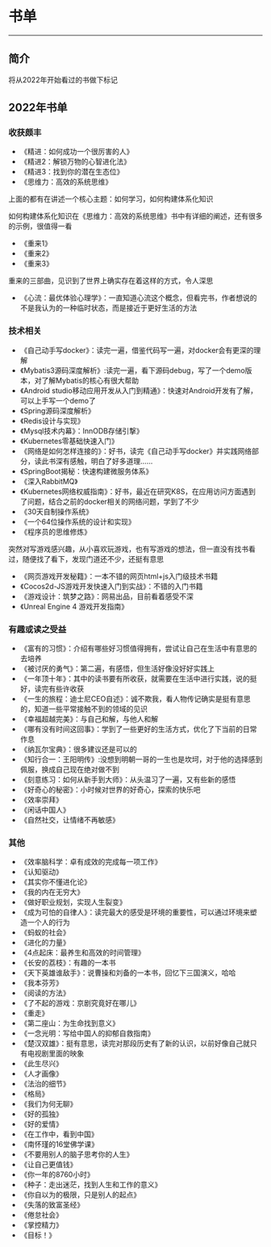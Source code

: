 # 书单
***

## 简介

将从2022年开始看过的书做下标记

## 2022年书单

### 收获颇丰

- 《精进：如何成功一个很厉害的人》
- 《精进2：解锁万物的心智进化法》
- 《精进3：找到你的潜在生态位》
- 《思维力：高效的系统思维》

上面的都有在讲述一个核心主题：如何学习，如何构建体系化知识

如何构建体系化知识在《思维力：高效的系统思维》书中有详细的阐述，还有很多的示例，很值得一看



- 《重来1》
- 《重来2》
- 《重来3》

重来的三部曲，见识到了世界上确实存在着这样的方式，令人深思


- 《心流：最优体验心理学》：一直知道心流这个概念，但看完书，作者想说的不是我认为的一种临时状态，而是接近于更好生活的方法

### 技术相关

- 《自己动手写docker》：读完一遍，借鉴代码写一遍，对docker会有更深的理解
- 《Mybatis3源码深度解析》:读完一遍，看下源码debug，写了一个demo版本，对了解Mybatis的核心有很大帮助
- 《Android studio移动应用开发从入门到精通》：快速对Android开发有了解，可以上手写一个demo了
- 《Spring源码深度解析》
- 《Redis设计与实现》
- 《Mysql技术内幕》：InnODB存储引撃》
- 《Kubernetes零基础快速入门》
- 《网络是如何怎样连接的》：好书，读完《自己动手写docker》并实践网络部分，读此书深有感触，明白了好多道理......
- 《SpringBoot揭秘：快速构建微服务体系》
- 《深入RabbitMQ》
- 《Kubernetes网络权威指南》：好书，最近在研究K8S，在应用访问方面遇到了问题，结合之前的docker相关的网络问题，学到了不少
- 《30天自制操作系统》
- 《一个64位操作系统的设计和实现》
- 《程序员的思维修炼》

突然对写游戏感兴趣，从小喜欢玩游戏，也有写游戏的想法，但一直没有找书看过，随便找了看下，发现门道还不少，还挺有意思

- 《网页游戏开发秘籍》：一本不错的网页html+js入门级技术书籍
- 《Cocos2d-JS游戏开发快速入门到实战》：不错的入门书籍
- 《游戏设计：筑梦之路》：网易出品，目前看着感受不深
- 《Unreal Engine 4 游戏开发指南》

### 有趣或读之受益

- 《富有的习惯》：介绍有哪些好习惯值得拥有，尝试让自己在生活中有意思的去培养
- 《被讨厌的勇气》：第二遍，有感悟，但生活好像没好好实践上
- 《一年顶十年》：其中的读书要有所收获，就需要在生活中进行实践，说的挺好，读完有些许收获
- 《一生的旅程：迪士尼CEO自述》：诚不欺我，看人物传记确实是挺有意思的，知道一些平常接触不到的领域的见识
- 《幸福超越完美》：与自己和解，与他人和解
- 《哪有没有时间这回事》：学到了一些更好的生活方式，优化了下当前的日常作息
- 《纳瓦尔宝典》：很多建议还是可以的
- 《知行合一：王阳明传》:没想到明朝一哥的一生也是坎坷，对于他的选择感到佩服，换成自己现在绝对做不到
- 《刻意练习：如何从新手到大师》：从头温习了一遍，又有些新的感悟
- 《好奇心的秘密》：小时候对世界的好奇心，探索的快乐吧
- 《效率崇拜》
- 《闲话中国人》
- 《自然社交，让情绪不再敏感》

### 其他

- 《效率脑科学：卓有成效的完成每一项工作》
- 《认知驱动》
- 《其实你不懂进化论》
- 《我的内在无穷大》
- 《做好职业规划，实现人生裂变》
- 《成为可怕的自律人》：读完最大的感受是环境的重要性，可以通过环境来塑造一个人的行为
- 《蚂蚁的社会》
- 《进化的力量》
- 《4点起床：最养生和高效的时间管理》
- 《长安的荔枝》：有趣的一本书
- 《天下英雄谁敌手》：说曹操和刘备的一本书，回忆下三国演义，哈哈
- 《我本芬芳》
- 《阅读的方法》
- 《了不起的游戏：京剧究竟好在哪儿》
- 《重走》
- 《第二座山：为生命找到意义》
- 《一念光明：写给中国人的抑郁自救指南》
- 《楚汉双雄》：挺有意思，读完对那段历史有了新的认识，以前好像自己就只有电视剧里面的映象
- 《此生尽兴》
- 《人才画像》
- 《法治的细节》
- 《格局》
- 《我们为何无聊》
- 《好的孤独》
- 《好的爱情》
- 《在工作中，看到中国》
- 《南怀瑾的16堂佛学课》
- 《不要用别人的脑子思考你的人生》
- 《让自己更值钱》
- 《你一年的8760小时》
- 《种子：走出迷茫，找到人生和工作的意义》
- 《你自以为的极限，只是别人的起点》
- 《失落的致富圣经》
- 《倦怠社会》
- 《掌控精力》
- 《目标！》
